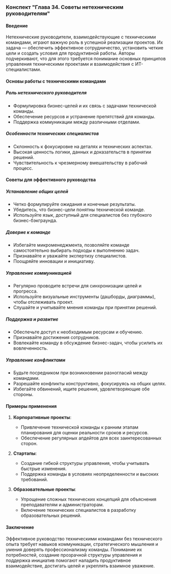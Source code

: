 ### Конспект "Глава 34. Советы нетехническим руководителям"

#### Введение
Нетехнические руководители, взаимодействующие с техническими командами, играют важную роль в успешной реализации проектов. Их задача — обеспечить эффективное сотрудничество, установить четкие цели и создать условия для продуктивной работы. Авторы подчеркивают, что для этого требуется понимание основных принципов управления техническими проектами и взаимодействия с ИТ-специалистами.

#### Основы работы с техническими командами

##### Роль нетехнического руководителя
- Формулировка бизнес-целей и их связь с задачами технической команды.
- Обеспечение ресурсов и устранение препятствий для команды.
- Поддержка коммуникации между различными отделами.

##### Особенности технических специалистов
- Склонность к фокусировке на деталях и технических аспектах.
- Высокая ценность логики, данных и доказательств в принятии решений.
- Чувствительность к чрезмерному вмешательству в рабочий процесс.

#### Советы для эффективного руководства

##### Установление общих целей
- Четко формулируйте ожидания и конечные результаты.
- Убедитесь, что бизнес-цели понятны технической команде.
- Используйте язык, доступный для специалистов без глубокого бизнес-бэкграунда.

##### Доверие к команде
- Избегайте микроменеджмента, позволяйте команде самостоятельно выбирать подходы к выполнению задач.
- Признавайте и уважайте экспертизу специалистов.
- Поощряйте инновации и инициативу.

##### Управление коммуникацией
- Регулярно проводите встречи для синхронизации целей и прогресса.
- Используйте визуальные инструменты (дашборды, диаграммы), чтобы отслеживать проект.
- Слушайте и учитывайте мнения команды при принятии решений.

##### Поддержка и развитие
- Обеспечьте доступ к необходимым ресурсам и обучению.
- Признавайте достижения сотрудников.
- Вовлекайте команду в обсуждение бизнес-задач, чтобы усилить их вовлеченность.

##### Управление конфликтами
- Будьте посредником при возникновении разногласий между командами.
- Разрешайте конфликты конструктивно, фокусируясь на общих целях.
- Избегайте обвинений, ищите решения, удовлетворяющие обе стороны.

#### Примеры применения

1. **Корпоративные проекты**:
   - Привлечение технической команды к ранним этапам планирования для оценки реальности сроков и ресурсов.
   - Обеспечение регулярных апдейтов для всех заинтересованных сторон.

2. **Стартапы**:
   - Создание гибкой структуры управления, чтобы учитывать быстрые изменения.
   - Поддержка команды в условиях неопределенности и высоких требований.

3. **Образовательные проекты**:
   - Упрощение сложных технических концепций для объяснения преподавателям и администраторам.
   - Включение технических специалистов в разработку образовательных решений.

#### Заключение
Эффективное руководство техническими командами без технического опыта требует навыков коммуникации, стратегического мышления и умения доверять профессионализму команды. Понимание их потребностей, создание прозрачной структуры управления и поддержка инициатив помогают наладить продуктивное взаимодействие, достигать целей и укреплять взаимное уважение.